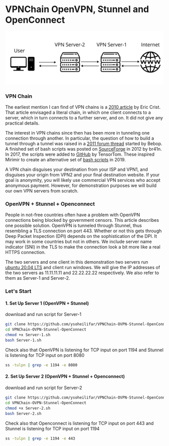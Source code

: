 # VPNChain OpenVPN, Stunnel and OpenConnect

<img src="vpn-chain.jpeg">

### VPN Chain
The earliest mention I can find of VPN chains is a [2010 article](https://secure-computing.net/wiki/index.php/OpenVPN/VpnChains) by Eric Crist. That article envisaged a literal chain, in which one client connects to a server, which in turn connects to a further server, and on. It did not give any practical details.

The interest in VPN chains since then has been more in tunneling one connection through another. In particular, the question of how to build a tunnel through a tunnel was raised in a [2011 forum thread](https://forums.openvpn.net/viewtopic.php?t=7483) started by Bebop. A finished set of bash scripts was posted on [SourceForge](https://sourceforge.net/p/vpnchains/wiki/Home/) in 2012 by br41n. In 2017, the scripts were added to [GitHub](https://github.com/bitnom/VPN-Chain) by TensorTom. These inspired Mirimir to create an alternative set of [bash scripts](https://github.com/mirimir/vpnchains) in 2019.

A VPN chain disguises your destination from your ISP and VPN1, and disguises your origin from VPN2 and your final destination website. If your goal is anonymity, you will likely use commercial VPN services who accept anonymous payment. However, for demonstration purposes we will build our own VPN servers from scratch.

### OpenVPN + Stunnel + Openconnect
People in not-free countries often have a problem with OpenVPN connections being blocked by government censors. This article describes one possible solution. OpenVPN is tunneled through Stunnel, thus resembling a TLS connection on port 443. Whether or not this gets through Deep Packet Inspection (DPI) depends on the sophistication of the DPI. It may work in some countries but not in others. We include server name indicator (SNI) in the TLS to make the connection look a bit more like a real HTTPS connection.

The two servers and one client in this demonstration two servers run [ubuntu 20.04 LTS](https://releases.ubuntu.com/focal/) and client run windows. We will give the IP addresses of the two servers as 11.11.11.11 and 22.22.22.22 respectively. We also refer to them as Server-1 and Server-2.

### Let's Start
#### 1. Set Up Server 1 (OpenVPN + Stunnel)
download and run script for Server-1
```bash script
git clone https://github.com/ysoheilifar/VPNChain-OVPN-Stunnel-OpenConnect.git
cd VPNChain-OVPN-Stunnel-OpenConnect
chmod +x Server-1.sh
bash Server-1.sh
```
Check also that OpenVPN is listening for TCP input on port 1194 and Stunnel is listening for TCP input on port 8080
```bash script
ss -tulpn | grep -e 1194 -e 8080
```
#### 2. Set Up Server 2 (OpenVPN + Stunnel + Openconnect)
download and run script for Server-2
```bash script
git clone https://github.com/ysoheilifar/VPNChain-OVPN-Stunnel-OpenConnect.git
cd VPNChain-OVPN-Stunnel-OpenConnect
chmod +x Server-2.sh
bash Server-2.sh
```
Check also that Openconnect is listening for TCP input on port 443 and Stunnel is listening for TCP input on port 1194
```bash script
ss -tulpn | grep -e 1194 -e 443
```
